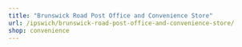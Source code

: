 ```yaml
---
title: "Brunswick Road Post Office and Convenience Store"
url: /ipswich/brunswick-road-post-office-and-convenience-store/
shop: convenience
---
```

